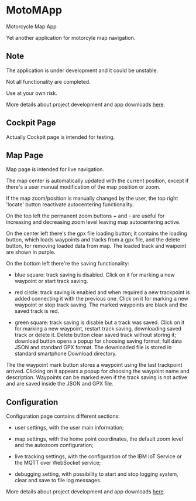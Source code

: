 # MotoMApp
Motorcycle Map App

Yet another application for motorcyle map navigation.

## Note
The application is under development and it could be unstable.

Not all functionality are completed.

Use at your own risk.

More details about project development and app downloads [here](https://bitbucket.org/michelebonacina/motomapp/wiki/Home).

## Cockpit Page
Actually Cockpit page is intended for testing.

## Map Page
Map page is intended for live navigation.

The map center is automatically updated with the current position, except if there's a user manual modification of the map position or zoom.

If the map zoom/position is manually changed by the user, the top right 'locate' button reactivate autocentering functionality.

On the top left the permanent zoom buttons + and - are useful for increasing and decreasing zoom level leaving map autocentering active.

On the center left there's the gpx file loading button; it contains the loading button, which loads waypoints and tracks from a gpx file, and the delete button, for removing loaded data from map. The loaded track and waipoint are shown in purple.

On the bottom left there're the saving functionality:

* blue square: track saving is disabled. Click on it for marking a new waypoint or start track saving.

* red circle: track saving is enabled and when required a new trackpoint is added connecting it with the previous one. Click on it for marking a new waypoint or stop track saving. The marked waypoints are black and the saved track is red.

* green square: track saving is disable but a track was saved. Click on it for marking a new waypoint, restart track saving, downloading saved track or delete it. Delete button clear saved track without storing it; download button opens a popup for choosing saving format, full data JSON and standard GPX format. The downloaded file is stored in standard smartphone Download directory.

The the waypoint mark button stores a waypoint using the last trackpoint arrived. Clicking on it appears a popup for choosing the waypoint name and description. Waypoints can be marked even if the track saving is not active and are saved inside the JSON and GPX file.

## Configuration
Configuration page contains different sections:

* user settings, with the user main information;

* map settings, with the home point coordinates, the default zoom level and the autozoom configuration;

* live tracking settings, with the configuration of the IBM IoT Service or the MQTT over WebSocket service;

* debugging setting, with possibility to start and stop logging system, clear and save to file log messages.


More details about project development and app downloads [here](https://bitbucket.org/michelebonacina/motomapp/wiki/Home).
